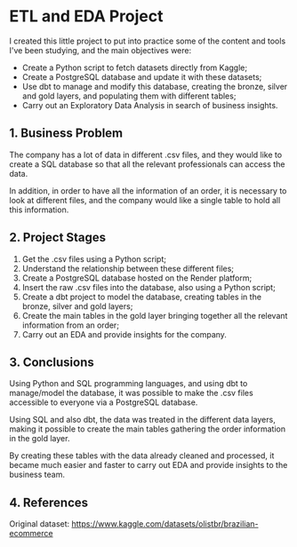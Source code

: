 # ETL and EDA Project
I created this little project to put into practice some of the content and tools I've been studying, and the main objectives were: 

- Create a Python script to fetch datasets directly from Kaggle;
- Create a PostgreSQL database and update it with these datasets;
- Use dbt to manage and modify this database, creating the bronze, silver and gold layers, and populating them with different tables; 
- Carry out an Exploratory Data Analysis in search of business insights.

## 1. Business Problem
The company has a lot of data in different .csv files, and they would like to create a SQL database so that all the relevant professionals can access the data. 

In addition, in order to have all the information of an order, it is necessary to look at different files, and the company would like a single table to hold all this information.

## 2. Project Stages
1. Get the .csv files using a Python script;
2. Understand the relationship between these different files;
3. Create a PostgreSQL database hosted on the Render platform;
4. Insert the raw .csv files into the database, also using a Python script;
5. Create a dbt project to model the database, creating tables in the bronze, silver and gold layers;
6. Create the main tables in the gold layer bringing together all the relevant information from an order;
7. Carry out an EDA and provide insights for the company.

## 3. Conclusions
Using Python and SQL programming languages, and using dbt to manage/model the database, it was possible to make the .csv files accessible to everyone via a PostgreSQL database. 

Using SQL and also dbt, the data was treated in the different data layers, making it possible to create the main tables gathering the order information in the gold layer. 

By creating these tables with the data already cleaned and processed, it became much easier and faster to carry out EDA and provide insights to the business team.

## 4. References
Original dataset: https://www.kaggle.com/datasets/olistbr/brazilian-ecommerce